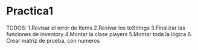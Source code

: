 # Practica1

TODOS:
1.Revisar el error de Items
2.Resivar los toStrings
3.Finalizar las funciones de inventory
4.Montar la clase players
5.Montar toda la lógica
6. Crear matriz de prueba, con numeros